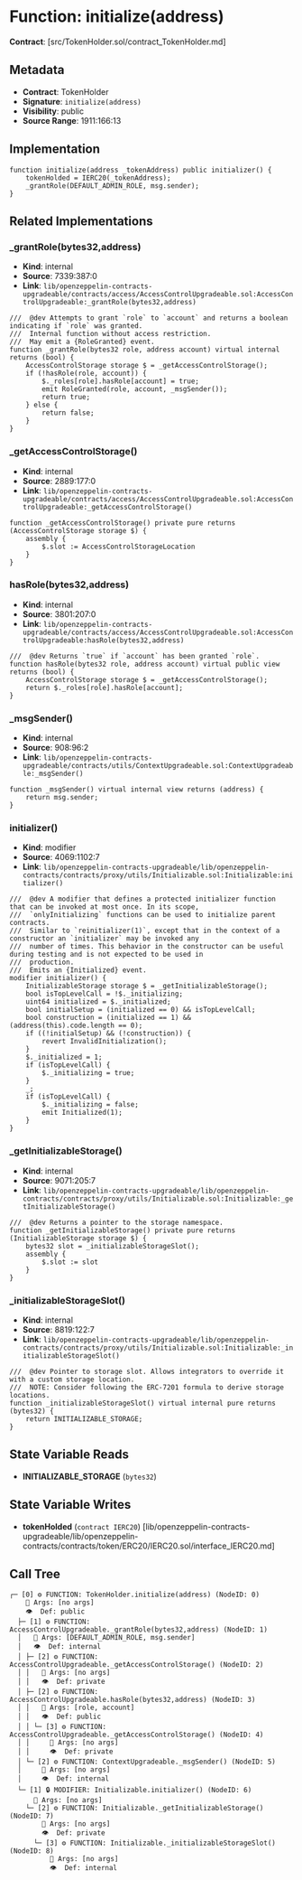 # Function: initialize(address)

**Contract**: [src/TokenHolder.sol/contract_TokenHolder.md]

## Metadata

- **Contract**: TokenHolder
- **Signature**: `initialize(address)`
- **Visibility**: public
- **Source Range**: 1911:166:13

## Implementation

```solidity
function initialize(address _tokenAddress) public initializer() {
    tokenHolded = IERC20(_tokenAddress);
    _grantRole(DEFAULT_ADMIN_ROLE, msg.sender);
}
```

## Related Implementations

### _grantRole(bytes32,address)

- **Kind**: internal
- **Source**: 7339:387:0
- **Link**: `lib/openzeppelin-contracts-upgradeable/contracts/access/AccessControlUpgradeable.sol:AccessControlUpgradeable:_grantRole(bytes32,address)`

```solidity
///  @dev Attempts to grant `role` to `account` and returns a boolean indicating if `role` was granted.
///  Internal function without access restriction.
///  May emit a {RoleGranted} event.
function _grantRole(bytes32 role, address account) virtual internal returns (bool) {
    AccessControlStorage storage $ = _getAccessControlStorage();
    if (!hasRole(role, account)) {
        $._roles[role].hasRole[account] = true;
        emit RoleGranted(role, account, _msgSender());
        return true;
    } else {
        return false;
    }
}
```

### _getAccessControlStorage()

- **Kind**: internal
- **Source**: 2889:177:0
- **Link**: `lib/openzeppelin-contracts-upgradeable/contracts/access/AccessControlUpgradeable.sol:AccessControlUpgradeable:_getAccessControlStorage()`

```solidity
function _getAccessControlStorage() private pure returns (AccessControlStorage storage $) {
    assembly {
        $.slot := AccessControlStorageLocation
    }
}
```

### hasRole(bytes32,address)

- **Kind**: internal
- **Source**: 3801:207:0
- **Link**: `lib/openzeppelin-contracts-upgradeable/contracts/access/AccessControlUpgradeable.sol:AccessControlUpgradeable:hasRole(bytes32,address)`

```solidity
///  @dev Returns `true` if `account` has been granted `role`.
function hasRole(bytes32 role, address account) virtual public view returns (bool) {
    AccessControlStorage storage $ = _getAccessControlStorage();
    return $._roles[role].hasRole[account];
}
```

### _msgSender()

- **Kind**: internal
- **Source**: 908:96:2
- **Link**: `lib/openzeppelin-contracts-upgradeable/contracts/utils/ContextUpgradeable.sol:ContextUpgradeable:_msgSender()`

```solidity
function _msgSender() virtual internal view returns (address) {
    return msg.sender;
}
```

### initializer()

- **Kind**: modifier
- **Source**: 4069:1102:7
- **Link**: `lib/openzeppelin-contracts-upgradeable/lib/openzeppelin-contracts/contracts/proxy/utils/Initializable.sol:Initializable:initializer()`

```solidity
///  @dev A modifier that defines a protected initializer function that can be invoked at most once. In its scope,
///  `onlyInitializing` functions can be used to initialize parent contracts.
///  Similar to `reinitializer(1)`, except that in the context of a constructor an `initializer` may be invoked any
///  number of times. This behavior in the constructor can be useful during testing and is not expected to be used in
///  production.
///  Emits an {Initialized} event.
modifier initializer() {
    InitializableStorage storage $ = _getInitializableStorage();
    bool isTopLevelCall = !$._initializing;
    uint64 initialized = $._initialized;
    bool initialSetup = (initialized == 0) && isTopLevelCall;
    bool construction = (initialized == 1) && (address(this).code.length == 0);
    if ((!initialSetup) && (!construction)) {
        revert InvalidInitialization();
    }
    $._initialized = 1;
    if (isTopLevelCall) {
        $._initializing = true;
    }
    _;
    if (isTopLevelCall) {
        $._initializing = false;
        emit Initialized(1);
    }
}
```

### _getInitializableStorage()

- **Kind**: internal
- **Source**: 9071:205:7
- **Link**: `lib/openzeppelin-contracts-upgradeable/lib/openzeppelin-contracts/contracts/proxy/utils/Initializable.sol:Initializable:_getInitializableStorage()`

```solidity
///  @dev Returns a pointer to the storage namespace.
function _getInitializableStorage() private pure returns (InitializableStorage storage $) {
    bytes32 slot = _initializableStorageSlot();
    assembly {
        $.slot := slot
    }
}
```

### _initializableStorageSlot()

- **Kind**: internal
- **Source**: 8819:122:7
- **Link**: `lib/openzeppelin-contracts-upgradeable/lib/openzeppelin-contracts/contracts/proxy/utils/Initializable.sol:Initializable:_initializableStorageSlot()`

```solidity
///  @dev Pointer to storage slot. Allows integrators to override it with a custom storage location.
///  NOTE: Consider following the ERC-7201 formula to derive storage locations.
function _initializableStorageSlot() virtual internal pure returns (bytes32) {
    return INITIALIZABLE_STORAGE;
}
```

## State Variable Reads

- **INITIALIZABLE_STORAGE** (`bytes32`)

## State Variable Writes

- **tokenHolded** (`contract IERC20`) [lib/openzeppelin-contracts-upgradeable/lib/openzeppelin-contracts/contracts/token/ERC20/IERC20.sol/interface_IERC20.md]

## Call Tree

```
┌─ [0] ⚙️ FUNCTION: TokenHolder.initialize(address) (NodeID: 0)
    💬 Args: [no args]
    👁️  Def: public
  ├─ [1] ⚙️ FUNCTION: AccessControlUpgradeable._grantRole(bytes32,address) (NodeID: 1)
  │   💬 Args: [DEFAULT_ADMIN_ROLE, msg.sender]
  │   👁️  Def: internal
  │ ├─ [2] ⚙️ FUNCTION: AccessControlUpgradeable._getAccessControlStorage() (NodeID: 2)
  │ │   💬 Args: [no args]
  │ │   👁️  Def: private
  │ ├─ [2] ⚙️ FUNCTION: AccessControlUpgradeable.hasRole(bytes32,address) (NodeID: 3)
  │ │   💬 Args: [role, account]
  │ │   👁️  Def: public
  │ │ └─ [3] ⚙️ FUNCTION: AccessControlUpgradeable._getAccessControlStorage() (NodeID: 4)
  │ │     💬 Args: [no args]
  │ │     👁️  Def: private
  │ └─ [2] ⚙️ FUNCTION: ContextUpgradeable._msgSender() (NodeID: 5)
  │     💬 Args: [no args]
  │     👁️  Def: internal
  └─ [1] 🔒 MODIFIER: Initializable.initializer() (NodeID: 6)
      💬 Args: [no args]
    └─ [2] ⚙️ FUNCTION: Initializable._getInitializableStorage() (NodeID: 7)
        💬 Args: [no args]
        👁️  Def: private
      └─ [3] ⚙️ FUNCTION: Initializable._initializableStorageSlot() (NodeID: 8)
          💬 Args: [no args]
          👁️  Def: internal
```
